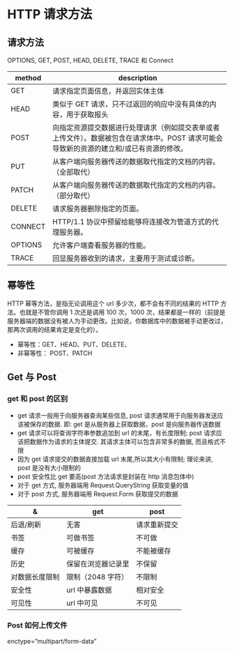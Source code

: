 # HTTP 请求方法

## 请求方法

OPTIONS, GET, POST, HEAD, DELETE, TRACE 和 Connect

| method  | description                                                                                                                              |
| ------- | ---------------------------------------------------------------------------------------------------------------------------------------- |
| GET     | 请求指定页面信息，并返回实体主体                                                                                                         |
| HEAD    | 类似于 GET 请求，只不过返回的响应中没有具体的内容，用于获取报头                                                                          |
| POST    | 向指定资源提交数据进行处理请求（例如提交表单或者上传文件）。数据被包含在请求体中。POST 请求可能会导致新的资源的建立和/或已有资源的修改。 |
| PUT     | 从客户端向服务器传送的数据取代指定的文档的内容。（全部取代）                                                                             |
| PATCH   | 从客户端向服务器传送的数据取代指定的文档的内容。（部分取代）                                                                             |
| DELETE  | 请求服务器删除指定的页面。                                                                                                               |
| CONNECT | HTTP/1.1 协议中预留给能够将连接改为管道方式的代理服务器。                                                                                |
| OPTIONS | 允许客户端查看服务器的性能。                                                                                                             |
| TRACE   | 回显服务器收到的请求，主要用于测试或诊断。                                                                                               |

## 幂等性

HTTP 幂等方法，是指无论调用这个 url 多少次，都不会有不同的结果的 HTTP 方法。也就是不管你调用 1 次还是调用 100 次，1000 次，结果都是一样的（前提是服务器端的数据没有被人为手动更改。比如说，你数据库中的数据被手动更改过，那两次调用的结果肯定是变化的）。

- 幂等性：GET、HEAD、PUT、DELETE、
- 非幂等性： POST、PATCH

## Get 与 Post

### get 和 post 的区别

- get 请求一般用于向服务器查询某些信息, post 请求通常用于向服务器发送应该被保存的数据. 即: get 是从服务器上获取数据，post 是向服务器传送数据
- get 请求可以将查询字符串参数追加到 url 的末尾，有长度限制; post 请求应该把数据作为请求的主体提交. 其请求主体可以包含非常多的数据, 而且格式不限
- 因为 get 请求提交的数据直接加载 url 末尾,所以其大小有限制; 理论来讲, post 是没有大小限制的
- post 安全性比 get 要高(post 方法请求是封装在 http 消息包体中)
- 对于 get 方式, 服务器端用 Request.QueryString 获取变量的值
- 对于 post 方式, 服务器端用 Request.Form 获取提交的数据

| &              | get                | post         |
| -------------- | ------------------ | ------------ |
| 后退/刷新      | 无害               | 请求重新提交 |
| 书签           | 可做书签           | 不可做       |
| 缓存           | 可被缓存           | 不能被缓存   |
| 历史           | 保留在浏览器记录里 | 不保留       |
| 对数据长度限制 | 限制（2048 字符）  | 不限制       |
| 安全性         | url 中暴露数据     | 相对安全     |
| 可见性         | url 中可见         | 不可见       |

### Post 如何上传文件

enctype=”multipart/form-data”
